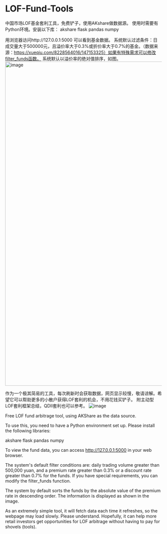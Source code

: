 # LOF-Fund-Tools
中国市场LOF基金套利工具，免费铲子，使用AKshare做数据源。
使用时需要有Python环境。安装以下库：
akshare
flask
pandas
numpy

用浏览器访问http://127.0.0.1:5000 可以看到基金数据。  系统默认过滤条件：日成交量大于500000元，且溢价率大于0.3%或折价率大于0.7%的基金。（数据来源：https://xueqiu.com/8228564016/147153325）如果有特殊需求可以修改filter_funds函数。
系统默认以溢价率的绝对值排序，如图。
<img width="1040" alt="image" src="https://github.com/mydreamworldpolly/LOF-Fund-Tools/assets/35619739/ec59d225-cfe4-4315-b085-2763a5a18159">

作为一个极其简易的工具，每次刷新时会获取数据，网页显示较慢，敬请谅解。希望它可以帮助更多的小散户获得LOF套利的机会，不用花钱买铲子。
附主动型LOF套利框架总结，QDII套利也可以参考。
![image](https://github.com/mydreamworldpolly/LOF-Fund-Tools/assets/35619739/2536c091-850d-4cf6-9d99-e447e5b4957f)



Free LOF fund arbitrage tool,  using AKShare as the data source.

To use this, you need to have a Python environment set up. Please install the following libraries:

akshare
flask
pandas
numpy

To view the fund data, you can access http://127.0.0.1:5000 in your web browser.

The system's default filter conditions are: daily trading volume greater than 500,000 yuan, and a premium rate greater than 0.3% or a discount rate greater than 0.7% for the funds. If you have special requirements, you can modify the filter_funds function.

The system by default sorts the funds by the absolute value of the premium rate in descending order. The information is displayed as shown in the image.

As an extremely simple tool, it will fetch data each time it refreshes, so the webpage may load slowly. Please understand. Hopefully, it can help more retail investors get opportunities for LOF arbitrage without having to pay for shovels (tools).
